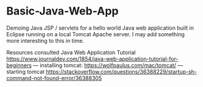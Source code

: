 # Basic-Java-Web-App
Demoing Java JSP / servlets for a hello world Java web application built in Eclipse running on a local Tomcat Apache server. I may add something more interesting to this in time.

Resources consulted
Java Web Application Tutorial
https://www.journaldev.com/1854/java-web-application-tutorial-for-beginners
— installing tomcat: https://wolfpaulus.com/mac/tomcat/
—starting tomcat https://stackoverflow.com/questions/36388229/startup-sh-command-not-found-error/36388305
